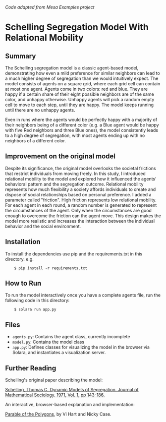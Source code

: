*Code adapted from Mesa Examples project*

# Schelling Segregation Model With Relational Mobility

## Summary

The Schelling segregation model is a classic agent-based model, demonstrating how even a mild preference for similar neighbors can lead to a much higher degree of segregation than we would intuitively expect. The model consists of agents on a square grid, where each grid cell can contain at most one agent. Agents come in two colors: red and blue. They are happy if a certain share of their eight possible neighbors are of the same color, and unhappy otherwise. Unhappy agents will pick a random empty cell to move to each step, until they are happy. The model keeps running until there are no unhappy agents.

Even in runs where the agents would be perfectly happy with a majority of their neighbors being of a different color (e.g. a Blue agent would be happy with five Red neighbors and three Blue ones), the model consistently leads to a high degree of segregation, with most agents ending up with no neighbors of a different color.

## Improvement on the original model

Despite its significance, the original model overlooks the societal frictions that restrict individuals from moving freely. In this study, I introduced relational mobility to the model and explored how it influenced the agents’ behavioral pattern and the segregation outcome. Relational mobility represents how much flexibility a society affords individuals to create and dispose of social relationships based on personal preference. I added a parameter called "friction". High friction represents low relational mobility. For each agent in each round, a random number is generated to represent the circumstances of the agent. Only when the circumstances are good enough to overcome the friction can the agent move. This design makes the model more realistic and increases the interaction between the individual behavior and the social environment. 

## Installation

To install the dependencies use pip and the requirements.txt in this directory. e.g.

```
    $ pip install -r requirements.txt
```

## How to Run

To run the model interactively once you have a complete agents file, run the following code in this directory:

```
    $ solara run app.py
```

## Files

* ``agents.py``: Contains the agent class, currently incomplete
* ``model.py``: Contains the model class
* ``app.py``: Defines classes for visualizing the model in the browser via Solara, and instantiates a visualization server.

## Further Reading

Schelling's original paper describing the model:

[Schelling, Thomas C. Dynamic Models of Segregation. Journal of Mathematical Sociology. 1971, Vol. 1, pp 143-186.](https://www.stat.berkeley.edu/~aldous/157/Papers/Schelling_Seg_Models.pdf)

An interactive, browser-based explanation and implementation:

[Parable of the Polygons](http://ncase.me/polygons/), by Vi Hart and Nicky Case.
